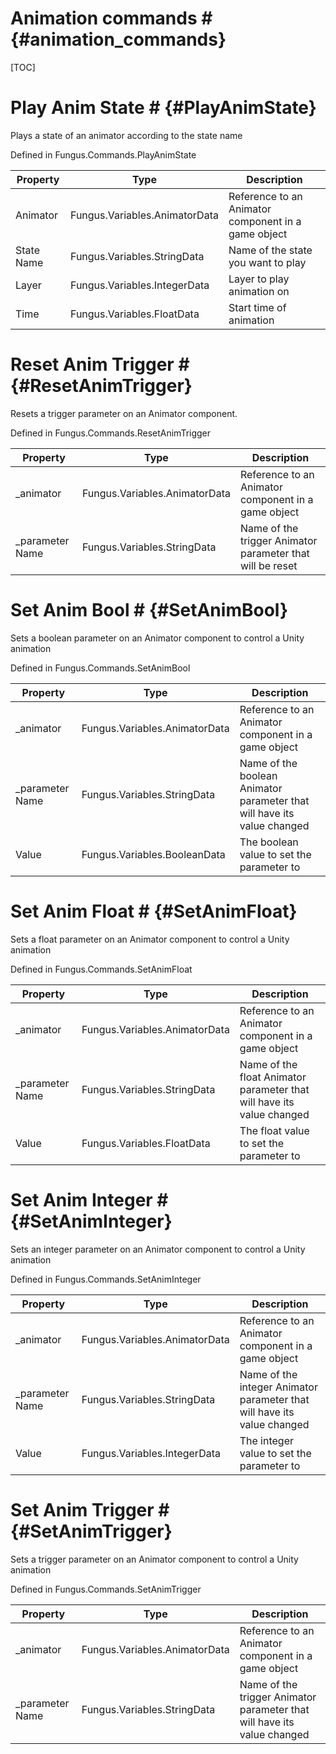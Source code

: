 # Animation commands # {#animation_commands}

[TOC]
# Play Anim State # {#PlayAnimState}
Plays a state of an animator according to the state name

Defined in Fungus.Commands.PlayAnimState

Property | Type | Description
 --- | --- | ---
Animator | Fungus.Variables.AnimatorData | Reference to an Animator component in a game object
State Name | Fungus.Variables.StringData | Name of the state you want to play
Layer | Fungus.Variables.IntegerData | Layer to play animation on
Time | Fungus.Variables.FloatData | Start time of animation

# Reset Anim Trigger # {#ResetAnimTrigger}
Resets a trigger parameter on an Animator component.

Defined in Fungus.Commands.ResetAnimTrigger

Property | Type | Description
 --- | --- | ---
_animator | Fungus.Variables.AnimatorData | Reference to an Animator component in a game object
_parameter Name | Fungus.Variables.StringData | Name of the trigger Animator parameter that will be reset

# Set Anim Bool # {#SetAnimBool}
Sets a boolean parameter on an Animator component to control a Unity animation

Defined in Fungus.Commands.SetAnimBool

Property | Type | Description
 --- | --- | ---
_animator | Fungus.Variables.AnimatorData | Reference to an Animator component in a game object
_parameter Name | Fungus.Variables.StringData | Name of the boolean Animator parameter that will have its value changed
Value | Fungus.Variables.BooleanData | The boolean value to set the parameter to

# Set Anim Float # {#SetAnimFloat}
Sets a float parameter on an Animator component to control a Unity animation

Defined in Fungus.Commands.SetAnimFloat

Property | Type | Description
 --- | --- | ---
_animator | Fungus.Variables.AnimatorData | Reference to an Animator component in a game object
_parameter Name | Fungus.Variables.StringData | Name of the float Animator parameter that will have its value changed
Value | Fungus.Variables.FloatData | The float value to set the parameter to

# Set Anim Integer # {#SetAnimInteger}
Sets an integer parameter on an Animator component to control a Unity animation

Defined in Fungus.Commands.SetAnimInteger

Property | Type | Description
 --- | --- | ---
_animator | Fungus.Variables.AnimatorData | Reference to an Animator component in a game object
_parameter Name | Fungus.Variables.StringData | Name of the integer Animator parameter that will have its value changed
Value | Fungus.Variables.IntegerData | The integer value to set the parameter to

# Set Anim Trigger # {#SetAnimTrigger}
Sets a trigger parameter on an Animator component to control a Unity animation

Defined in Fungus.Commands.SetAnimTrigger

Property | Type | Description
 --- | --- | ---
_animator | Fungus.Variables.AnimatorData | Reference to an Animator component in a game object
_parameter Name | Fungus.Variables.StringData | Name of the trigger Animator parameter that will have its value changed

